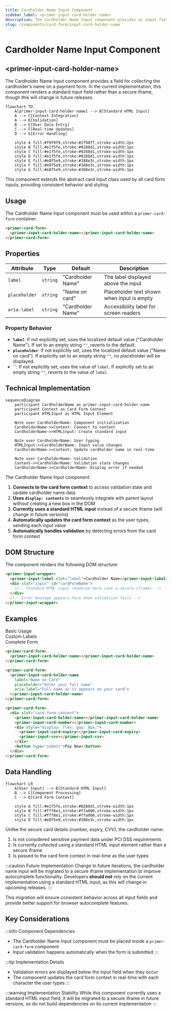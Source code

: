```yaml
---
title: Cardholder Name Input Component
sidebar_label: <primer-input-card-holder-name>
description: The Cardholder Name Input component provides an input field for collecting the cardholder's name on a payment form.
slug: /components/card-form/input-card-holder-name
---
```


# Cardholder Name Input Component
## \<primer-input-card-holder-name\>

The Cardholder Name Input component provides a field for collecting the cardholder's name on a payment form. In the current implementation, this component renders a standard input field rather than a secure iframe, though this will change in future releases.

```mermaid
flowchart TD
    A[primer-input-card-holder-name] --> B[Standard HTML Input]
    A --> C[Context Integration]
    A --> D[Validation]
    B --> E[User Data Entry]
    C --> F[Real-time Updates]
    D --> G[Error Handling]
    
    style A fill:#f9f9f9,stroke:#2f98ff,stroke-width:2px
    style B fill:#e1f5fe,stroke:#0288d1,stroke-width:1px
    style C fill:#e1f5fe,stroke:#0288d1,stroke-width:1px
    style D fill:#e1f5fe,stroke:#0288d1,stroke-width:1px
    style E fill:#e8f5e9,stroke:#388e3c,stroke-width:1px
    style F fill:#e8f5e9,stroke:#388e3c,stroke-width:1px
    style G fill:#e8f5e9,stroke:#388e3c,stroke-width:1px
```

This component extends the abstract card input class used by all card form inputs, providing consistent behavior and styling.

## Usage

The Cardholder Name Input component must be used within a `primer-card-form` container:

```html
<primer-card-form>
  <primer-input-card-holder-name></primer-input-card-holder-name>
</primer-card-form>
```

## Properties

| Attribute     | Type     | Default           | Description                                |
|---------------|----------|-------------------|--------------------------------------------|
| `label`       | `string` | "Cardholder Name" | The label displayed above the input        |
| `placeholder` | `string` | "Name on card"    | Placeholder text shown when input is empty |
| `aria-label`  | `string` | "Cardholder Name" | Accessibility label for screen readers     |

### Property Behavior

<div class="property-behavior">

- **`label`**: If not explicitly set, uses the localized default value ("Cardholder Name"). If set to an empty string `""`, reverts to the default.
- **`placeholder`**: If not explicitly set, uses the localized default value ("Name on card"). If explicitly set to an empty string `""`, no placeholder will be displayed.
- **``**: If not explicitly set, uses the value of `label`. If explicitly set to an empty string `""`, reverts to the value of `label`.

</div>

## Technical Implementation

```mermaid
sequenceDiagram
    participant CardholderName as primer-input-card-holder-name
    participant Context as Card Form Context
    participant HTMLInput as HTML Input Element
    
    Note over CardholderName: Component initialization
    CardholderName->>Context: Connect to context
    CardholderName->>HTMLInput: Create standard input
    
    Note over CardholderName: User typing
    HTMLInput->>CardholderName: Input value changes
    CardholderName->>Context: Update cardholder name in real-time
    
    Note over CardholderName: Validation
    Context->>CardholderName: Validation state changes
    CardholderName->>CardholderName: Display error if needed
```

The Cardholder Name Input component:

1. **Connects to the card form context** to access validation state and update cardholder name data
2. **Uses `display: contents`** to seamlessly integrate with parent layout without creating a new box in the DOM
3. **Currently uses a standard HTML input** instead of a secure iframe (will change in future versions)
4. **Automatically updates the card form context** as the user types, sending each input value
5. **Automatically handles validation** by detecting errors from the card form context

## DOM Structure

The component renders the following DOM structure:

```html
<primer-input-wrapper>
  <primer-input-label slot="label">Cardholder Name</primer-input-label>
  <div slot="input" id="cardFormName">
    <!-- Standard HTML input rendered here (not a secure iframe) -->
  </div>
  <!-- Error message appears here when validation fails -->
</primer-input-wrapper>
```

## Examples

<div class="tabs-container">
<div class="tabs">
<div class="tab basic active">Basic Usage</div>
<div class="tab custom">Custom Labels</div>
<div class="tab complete">Complete Form</div>
</div>

<div class="tab-content basic active">

```html
<primer-card-form>
  <primer-input-card-holder-name></primer-input-card-holder-name>
</primer-card-form>
```

</div>

<div class="tab-content custom">

```html
<primer-card-form>
  <primer-input-card-holder-name
    label="Name on Card"
    placeholder="Enter your full name"
    aria-label="Full name as it appears on your card">
  </primer-input-card-holder-name>
</primer-card-form>
```

</div>

<div class="tab-content complete">

```html
<primer-card-form>
  <div slot="card-form-content">
    <primer-input-card-holder-name></primer-input-card-holder-name>
    <primer-input-card-number></primer-input-card-number>
    <div style="display: flex; gap: 8px;">
      <primer-input-card-expiry></primer-input-card-expiry>
      <primer-input-cvv></primer-input-cvv>
    </div>
    <button type="submit">Pay Now</button>
  </div>
</primer-card-form>
```

</div>
</div>

## Data Handling

```mermaid
flowchart LR
    A[User Input] --> B[Standard HTML Input]
    B --> C[Component Processing]
    C --> D[Card Form Context]
    
    style A fill:#e1f5fe,stroke:#0288d1,stroke-width:1px
    style B fill:#fff8e1,stroke:#ffa000,stroke-width:1px
    style C fill:#fff8e1,stroke:#ffa000,stroke-width:1px
    style D fill:#e8f5e9,stroke:#388e3c,stroke-width:1px
```

Unlike the secure card details (number, expiry, CVV), the cardholder name:

1. Is not considered sensitive payment data under PCI DSS requirements
2. Is currently collected using a standard HTML input element rather than a secure iframe
3. Is passed to the card form context in real-time as the user types

:::caution Future Implementation Change
In future iterations, the cardholder name input will be migrated to a secure iframe implementation to improve autocomplete functionality. Developers **should not** rely on the current implementation using a standard HTML input, as this will change in upcoming releases.
:::

This migration will ensure consistent behavior across all input fields and provide better support for browser autocomplete features.

## Key Considerations

:::info Component Dependencies
- The Cardholder Name Input component must be placed inside a `primer-card-form` component
- Input validation happens automatically when the form is submitted
  :::

:::tip Implementation Details
- Validation errors are displayed below the input field when they occur
- The component updates the card form context in real-time with each character the user types
  :::

:::warning Implementation Stability
While this component currently uses a standard HTML input field, it will be migrated to a secure iframe in future versions, so do not build dependencies on its current implementation
:::
